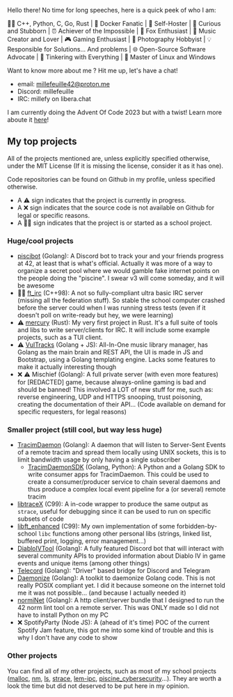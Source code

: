 Hello there! 
No time for long speeches, here is a quick peek of who I am:

👨‍💻 C++, Python, C, Go, Rust | 🐋 Docker Fanatic | 🏡 Self-Hoster | 🤔 Curious and Stubborn | ⏰ Achiever of the Impossible | 🦊 Fox Enthusiast | 🎵 Music Creator and Lover | 🎮 Gaming Enthusiast | 📸 Photography Hobbyist | 💡 Responsible for Solutions... And problems | 🌐 Open-Source Software Advocate | 🔧 Tinkering with Everything | 🐧 Master of Linux and Windows

Want to know more about me ? Hit me up, let's have a chat!
- email: millefeuille42@proton.me
- Discord: millefeuille
- IRC: millefy on libera.chat

I am currently doing the Advent Of Code 2023 but with a twist! Learn more aboute it [here](https://github.com/Millefeuille42/advent_of_code_2023)!

## My top projects
All of the projects mentioned are, unless explicitly specified otherwise, under the MIT License (If it is missing the license, consider it as it has one).

Code repositories can be found on Github in my profile, unless specified otherwise.

- A :warning: sign indicates that the project is currently in progress.
- A ❌ sign indicates that the source code is not available on Github for legal or specific reasons.
- A 🧑‍🎓 sign indicates that the project is or started as a school project.

### Huge/cool projects
- [piscibot](https://github.com/Millefeuille42/piscibotReloaded) (Golang): A Discord bot to track your and your friends progress at 42, at least that is what's official. Actually it was more of a way to organize a secret pool where we would gamble fake internet points on the people doing the "piscine". I swear v3 will come someday, and it will be awesome
- 🧑‍🎓 [ft_irc](https://github.com/Millefeuille42/ft_irc) (C++98): A not so fully-compliant ultra basic IRC server (missing all the federation stuff). So stable the school computer crashed before the server could when I was running stress tests (even if it doesn't poll on write-ready but hey, we were learning)
- :warning: [mercury](https://github.com/Millefeuille42/mercury) (Rust): My very first project in Rust. It's a full suite of tools and libs to write server/clients for IRC. It will include some example projects, such as a TUI client.
- :warning: [VulTracks](https://github.com/Millefeuille42/VulTracks) (Golang + JS): All-In-One music library manager, has Golang as the main brain and REST API, the UI is made in JS and Bootstrap, using a Golang templating engine. Lacks some features to make it actually interesting though
- ❌ :warning: Mischief (Golang): A full private server (with even more features) for [REDACTED] game, because always-online gaming is bad and should be banned! This involved a LOT of new stuff for me, such as: reverse engineering, UDP and HTTPS snooping, trust poisoning, creating the documentation of their API...  (Code available on demand for specific requesters, for legal reasons)

### Smaller project (still cool, but way less huge)
- [TracimDaemon](https://github.com/Millefeuille42/TracimDaemon) (Golang): A daemon that will listen to Server-Sent Events of a remote tracim and spread them locally using UNIX sockets, this is to limit bandwidth usage by only having a single subscriber
	- [TracimDaemonSDK](https://github.com/Millefeuille42/TracimDaemon_QuickStart) (Golang, Python): A Python and a Golang SDK to write consumer apps for TracimDaemon. This could be used to create a consumer/producer service to chain several daemons and thus produce a complex local event pipeline for a (or several) remote tracim
- [libtraceX](https://github.com/Millefeuille42/libtraceX) (C99): A in-code wrapper to produce the same output as `strace`, useful for debugging since it can be used to run on specific subsets of code
- [libft_enhanced](https://github.com/Millefeuille42/libft_enhanced) (C99): My own implementation of some forbidden-by-school `libc` functions among other personal libs (strings, linked list, buffered print, logging, error management...)
- [DiabloIVTool](https://github.com/Millefeuille42/DiabloIVTool) (Golang): A fully featured Discord bot that will interact with several community APIs to provided information about Diablo IV in game events and unique items (among other things)
- [Telecord](https://github.com/Millefeuille42/TeleCord) (Golang): "Driver" based bridge for Discord and Telegram
- [Daemonize](https://github.com/Millefeuille42/Daemonize) (Golang): A toolkit to daemonize Golang code. This is not really POSIX compliant yet. I did it because someone on the internet told me it was not possible... (and because I actually needed it)
- [normiNet](https://github.com/Millefeuille42/normiNet) (Golang): A http client/server bundle that I designed to run the 42 norm lint tool on a remote server. This was ONLY made so I did not have to install Python on my PC
- ❌ SpotifyParty (Node JS): A (ahead of it's time) POC of the current Spotify Jam feature, this got me into some kind of trouble and this is why I don't have any code to show 

### Other projects
You can find all of my other projects, such as most of my school projects ([malloc](https://github.com/Millefeuille42/ft_malloc), [nm](https://github.com/Millefeuille42/ft_nm), [ls](https://github.com/Millefeuille42/ft_ls), [strace](https://github.com/Millefeuille42/ft_strace), [lem-ipc](https://github.com/Millefeuille42/lem-ipc), [piscine_cybersecurity](https://github.com/Millefeuille42/Piscine_Cybersecurity)...). They are worth a look the time but did not deserved to be put here in my opinion.
